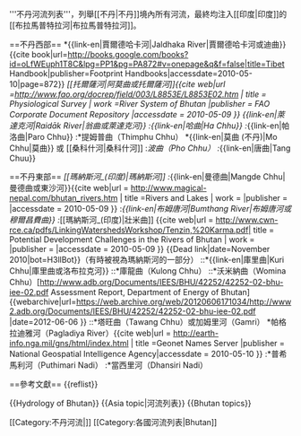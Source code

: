 '''不丹河流列表'''，列舉[[不丹|不丹]]境內所有河流，最終均注入[[印度|印度]]的[[布拉馬普特拉河|布拉馬普特拉河]]。

==不丹西部==
*{{link-en|賈爾德哈卡河|Jaldhaka River|賈爾德哈卡河或迪曲}}<ref name=handbook>{{cite book|url=http://books.google.com/books?id=oLfWEuph1T8C&lpg=PP1&pg=PA872#v=onepage&q&f=false|title=Tibet Handbook|publisher=Footprint Handbooks|accessdate=2010-05-10|page=872}}</ref>
*[[托爾薩河|阿莫曲或托爾薩河]]<ref name=river>{{cite web|url =http://www.fao.org/docrep/field/003/L8853E/L8853E02.htm | title = Physiological Survey | work =River System of Bhutan |publisher = FAO Corporate Document Repository |accessdate = 2010-05-09 }}</ref>
*{{link-en|萊達克河|Raidāk River|翁曲或萊達克河}}<ref name=river/>
:*{{link-en|哈曲|Ha Chhu}}<ref name=river/>
:*{{link-en|帕洛曲|Paro Chhu}}<ref name=river/>
:*提姆普曲（Thimphu Chhu）<ref name=handbook/>
*{{link-en|莫曲 (不丹)|Mo Chhu|莫曲}} 或 [[桑科什河|桑科什河]]<ref name=river/>
:*波曲（Pho Chhu）<ref name=river/>
:*{{link-en|唐曲|Tang Chuu}}<ref name=river/>

==不丹東部==
*[[瑪納斯河_(印度)|瑪納斯河]]<ref name=river/>
:*{{link-en|曼德曲|Mangde Chhu|曼德曲或東沙河}}<ref name=river/><ref>{{cite web|url = http://www.magical-nepal.com/bhutan_rivers.htm | title =Rivers and Lakes | work = |publisher = |accessdate = 2010-05-09 }}</ref>
:*{{link-en|布姆唐河|Bumthang River|布姆唐河或穆爾昌費曲}}<ref name=river/>
:*[[瑪納斯河_(印度)|壯米曲]] <ref>{{cite web|url = http://www.cwn-rce.ca/pdfs/LinkingWatershedsWorkshop/Tenzin,%20Karma.pdf| title = Potential Development Challenges in the Rivers of Bhutan | work = |publisher =  |accessdate = 2010-05-09 }} {{Dead link|date=November 2010|bot=H3llBot}}</ref>（有時被視為瑪納斯河的一部分）
::*{{link-en|庫里曲|Kuri Chhu|庫里曲或洛布拉克河}}<ref name=river/>
::*庫龍曲（Kulong Chhu）<ref name=river/>
::*沃米納曲（Womina Chhu）<ref>[http://www.adb.org/Documents/IEES/BHU/42252/42252-02-bhu-iee-02.pdf Assessment Report, Department of Energy of Bhutan] {{webarchive|url=https://web.archive.org/web/20120606171034/http://www2.adb.org/Documents/IEES/BHU/42252/42252-02-bhu-iee-02.pdf |date=2012-06-06 }}</ref>
::*塔旺曲（Tawang Chhu）或加姆里河（Gamri）<ref name=handbook/>
*帕格拉迪雅河（Pagladiya River）<ref name=geonet>{{cite web|url = http://earth-info.nga.mil/gns/html/index.html | title =Geonet Names Server  |publisher = National Geospatial Intelligence Agency|accessdate = 2010-05-10 }}</ref>
:*普希馬利河（Puthimari Nadi）<ref name=geonet/>
:*當西里河（Dhansiri Nadi）<ref name=handbook/>

==參考文獻==
{{reflist}}

{{Hydrology of Bhutan}}
{{Asia topic|河流列表}}
{{Bhutan topics}}

[[Category:不丹河流|]]
[[Category:各國河流列表|Bhutan]]